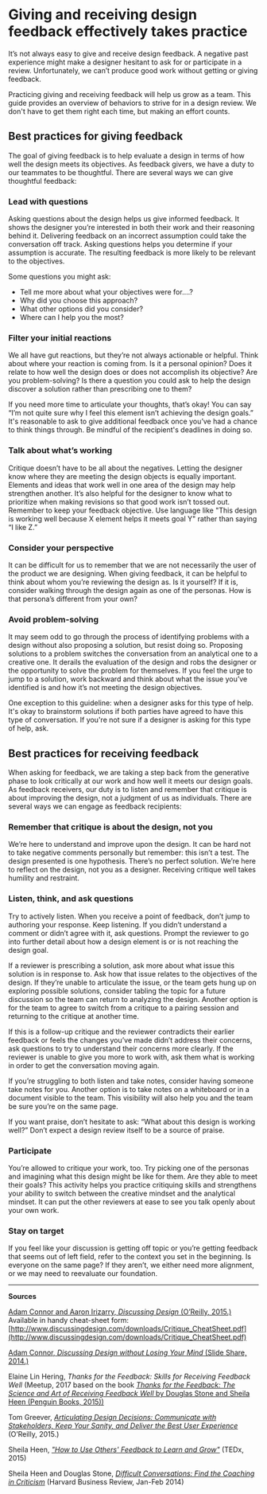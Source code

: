 # Giving and receiving design feedback effectively takes practice
It’s not always easy to give and receive design feedback. A negative past experience might make a designer hesitant to ask for or participate in a review. Unfortunately, we can’t produce good work without getting or giving feedback. 

Practicing giving and receiving feedback will help us grow as a team. This guide provides an overview of behaviors to strive for in a design review. We don't have to get them right each time, but making an effort counts.

## Best practices for giving feedback
The goal of giving feedback is to help evaluate a design in terms of how well the design meets its objectives. As feedback givers, we have a duty to our teammates to be thoughtful. There are several ways we can give thoughtful feedback:

### Lead with questions
Asking questions about the design helps us give informed feedback. It shows the designer you’re interested in both their work and their reasoning behind it. Delivering feedback on an incorrect assumption could take the conversation off track. Asking questions helps you determine if your assumption is accurate. The resulting feedback is more likely to be relevant to the objectives.

Some questions you might ask: 
* Tell me more about what your objectives were for….?
* Why did you choose this approach? 
* What other options did you consider?
* Where can I help you the most? 

### Filter your initial reactions
We all have gut reactions, but they’re not always actionable or helpful. Think about where your reaction is coming from. Is it a personal opinion? Does it relate to how well the design does or does not accomplish its objective? Are you problem-solving? Is there a question you could ask to help the design discover a solution rather than prescribing one to them?  

If you need more time to articulate your thoughts, that’s okay! You can say “I’m not quite sure why I feel this element isn’t achieving the design goals.” It's reasonable to ask to give additional feedback once you’ve had a chance to think things through. Be mindful of the recipient's deadlines in doing so. 

### Talk about what’s working 
Critique doesn’t have to be all about the negatives. Letting the designer know where they are meeting the design objects is equally important. Elements and ideas that work well in one area of the design may help strengthen another. It’s also helpful for the designer to know what to prioritize when making revisions so that good work isn’t tossed out. Remember to keep your feedback objective. Use language like "This design is working well because X element helps it meets goal Y" rather than saying “I like Z.” 

### Consider your perspective
It can be difficult for us to remember that we are not necessarily the user of the product we are designing. When giving feedback, it can be helpful to think about whom you’re reviewing the design as. Is it yourself? If it is, consider walking through the design again as one of the personas. How is that persona’s different from your own?  

### Avoid problem-solving
It may seem odd to go through the process of identifying problems with a design without also proposing a solution, but resist doing so. Proposing solutions to a problem switches the conversation from an analytical one to a creative one. It derails the evaluation of the design and robs the designer or the opportunity to solve the problem for themselves. If you feel the urge to jump to a solution, work backward and think about what the issue you’ve identified is and how it’s not meeting the design objectives. 

One exception to this guideline: when a designer asks for this type of help. It's okay to brainstorm solutions if both parties have agreed to have this type of conversation. If you're not sure if a designer is asking for this type of help, ask.   



## Best practices for receiving feedback
When asking for feedback, we are taking a step back from the generative phase to look critically at our work and how well it meets our design goals. As feedback receivers, our duty is to listen and remember that critique is about improving the design, not a judgment of us as individuals. There are several ways we can engage as feedback recipients:

### Remember that critique is about the design, not you
We’re here to understand and improve upon the design. It can be hard not to take negative comments personally but remember: this isn’t a test. The design presented is one hypothesis. There’s no perfect solution. We’re here to reflect on the design, not you as a designer. Receiving critique well takes humility and restraint.

### Listen, think, and ask questions
Try to actively listen. When you receive a point of feedback, don’t jump to authoring your response. Keep listening. If you didn’t understand a comment or didn’t agree with it, ask questions. Prompt the reviewer to go into further detail about how a design element is or is not reaching the design goal. 

If a reviewer is prescribing a solution, ask more about what issue this solution is in response to. Ask how that issue relates to the objectives of the design. If they’re unable to articulate the issue, or the team gets hung up on exploring possible solutions, consider tabling the topic for a future discussion so the team can return to analyzing the design. Another option is for the team to agree to switch from a critique to a pairing session and returning to the critique at another time.  

If this is a follow-up critique and the reviewer contradicts their earlier feedback or feels the changes you’ve made didn’t address their concerns, ask questions to try to understand their concerns more clearly. If the reviewer is unable to give you more to work with, ask them what is working in order to get the conversation moving again. 

If you’re struggling to both listen and take notes, consider having someone take notes for you. Another option is to take notes on a whiteboard or in a document visible to the team. This visibility will also help you and the team be sure you’re on the same page.

If you want praise, don’t hesitate to ask: “What about this design is working well?” Don’t expect a design review itself to be a source of praise. 

### Participate
You’re allowed to critique your work, too. Try picking one of the personas and imagining what this design might be like for them. Are they able to meet their goals? This activity helps you practice critiquing skills and strengthens your ability to switch between the creative mindset and the analytical mindset. It can put the other reviewers at ease to see you talk openly about your own work. 

### Stay on target
If you feel like your discussion is getting off topic or you’re getting feedback that seems out of left field, refer to the context you set in the beginning. Is everyone on the same page? If they aren’t, we either need more alignment, or we may need to reevaluate our foundation.



---
**Sources**

[Adam Connor and Aaron Irizarry, *Discussing Design* (O’Reilly, 2015.)](http://www.discussingdesign.com/)
Available in handy cheat-sheet form: [http://www.discussingdesign.com/downloads/Critique_CheatSheet.pdf](http://www.discussingdesign.com/downloads/Critique_CheatSheet.pdf)

[Adam Connor, *Discussing Design without Losing Your Mind* (Slide Share, 2014.)](http://www.slideshare.net/adamconnor/discuss-design) 

Elaine Lin Hering, *Thanks for the Feedback: Skills for Receiving Feedback Well* (Meetup, 2017 based on the book [*Thanks for the Feedback: The Science and Art of Receiving Feedback Well* by Douglas Stone and Sheila Heen (Penguin Books, 2015))](https://www.penguinrandomhouse.com/books/313485/thanks-for-the-feedback-by-douglas-stone-and-sheila-heen/)

Tom Greever, [*Articulating Design Decisions: Communicate with Stakeholders, Keep Your Sanity, and Deliver the Best User Experience*](https://drive.google.com/open?id=1RSM99XN7-wVcGUAjGXOCHRrbLxZEIj1k) (O’Reilly, 2015.)

Sheila Heen, [*"How to Use Others' Feedback to Learn and Grow"*](https://www.youtube.com/watch?v=FQNbaKkYk_Q) (TEDx, 2015)

Sheila Heen and Douglas Stone, [*Difficult Conversations: Find the Coaching in Criticism*](https://hbr.org/2014/01/find-the-coaching-in-criticism) (Harvard Business Review, Jan-Feb 2014)

